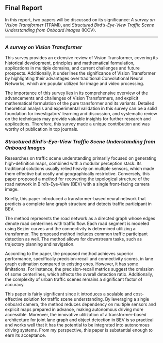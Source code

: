 ## Final Report

In this report, two papers will be discussed on its significance: _A survey on Vision Transformer_ (TPAMI), and _Structured Bird’s-Eye-View Traffic Scene Understanding from Onboard Images_ (ICCV).

---

### _A survey on Vision Transformer_

This survey provides an extensive review of Vision Transformer, covering its historical development, principles and mathematical formulation, applications in multiple domains, and current challenges and future prospects. Additionally, it underlines the significance of Vision Transformer by highlighting their advantages over traditional Convolutional Neural Networks, which are popular utilized for image and video processing.

The importance of this survey lies in its comprehensive overview of the advancements and challenges of Vision Transformers, and explicit mathematical formulation of the pure transformer and its variants. Detailed theoretical analysis and experimental validation in this survey can be a solid foundation for investigators’ learning and discussion, and systematic review on the techniques may provide valuable insights for further research and applications. Therefore, this survey made a unique contribution and was worthy of publication in top journals.

### _Structured Bird’s-Eye-View Traffic Scene Understanding from Onboard Images_

Researches on traffic scene understanding primarily focused on generating high-definition maps, combined with a modular perception stack. Its traditional solutions usually relied heavily on multiple sensors, which made them effective but costly and geographically restrictive. Conversely, this paper proposed a method for recovering the topological structure of the road network in Bird’s-Eye-View (BEV) with a single front-facing camera image.

Briefly, this paper introduced a transformer-based neural network that predicts a complete lane graph structure and detects traffic participant in BEV. 

The method represents the road network as a directed graph whose edges denote road centerlines with traffic flow. Each road segment is modeled using Bezier curves and the connectivity is determined utilizing a transformer. The proposed method includes common traffic participant detection as well. The method allows for downstream tasks, such as trajectory planning and navigation.

According to the paper, the proposed method achieves superior performance, specifically precision-recall and connectivity scores, in lane graph estimation compared to existing ones. However, it has some limitations. For instance, the precision-recall metrics suggest the omission of some centerlines, which affects the overall detection ratio. Additionally, the complexity of urban traffic scenes remains a significant factor of accuracy.

This paper is fairly significant since it introduces a scalable and cost-effective solution for traffic scene understanding. By leveraging a single onboard camera, the method reduces dependency on multiple sensors and explicit maps prepared in advance, making autonomous driving more accessible. Moreover, the innovative utilization of a transformer-based architecture for joint lane graph and object detection in BEV is so practical and works well that it has the potential to be integrated into autonomous driving systems. From my perspective, this paper is substantial enough to earn its acceptance.
